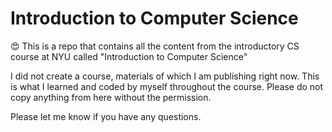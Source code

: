 # Introduction to Computer Science
😍 This is a repo that contains all the content from the introductory CS course at NYU called "Introduction to Computer Science"

I did not create a course, materials of which I am publishing right now. This is what I learned and coded by myself throughout the course. Please do not copy anything from here without the permission. 

Please let me know if you have any questions.
